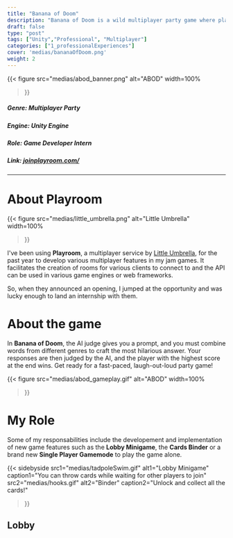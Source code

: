 ```yaml
---
title: "Banana of Doom"
description: "Banana of Doom is a wild multiplayer party game where players combine cards to create crazy answers, with an AI judging each one. The AI picks the most absurd or creative response, leading to hilarious and unpredictable rounds. Perfect for fast fun with friends!"
draft: false
type: "post"
tags: ["Unity","Professional", "Multiplayer"]
categories: ["1_professionalExperiences"]
cover: 'medias/bananaOfDoom.png'
weight: 2
---
```

{{< figure 
src="medias/abod_banner.png" 
alt="ABOD"
width=100%
>}}
##### **Genre:** Multiplayer Party
#####  **Engine:** Unity Engine
#####  **Role:** Game Developer Intern
#####  **Link:** <a href="https://joinplayroom.com/" target="_blank">joinplayroom.com/</a>
---
# About Playroom
{{< figure 
src="medias/little_umbrella.png" 
alt="Little Umbrella"
width=100%
>}}

I've been using **Playroom**, a multiplayer service by <a href="https://www.littleumbrella.gg/" target="_blank">Little Umbrella</a>, for the past year to develop various multiplayer features in my jam games.
It facilitates the creation of rooms for various clients to connect to and the API can be used in various game engines or web frameworks.

So, when they announced an opening, I jumped at the opportunity and was lucky enough to land an internship with them.

# About the game

In **Banana of Doom**, the AI judge gives you a prompt, and you must combine words from different genres to craft the most hilarious answer. Your responses are then judged by the AI, and the player with the highest score at the end wins. Get ready for a fast-paced, laugh-out-loud party game!

{{< figure 
src="medias/abod_gameplay.gif" 
alt="ABOD"
width=100%
>}}

# My Role

Some of my responsabilities include the developement and implementation of new game features such as the **Lobby Minigame**, the **Cards Binder** or a brand new **Single Player Gamemode** to play the game alone.

{{< sidebyside
  src1="medias/tadpoleSwim.gif"
  alt1="Lobby Minigame"
  caption1="You can throw cards while waiting for other players to join"
  src2="medias/hooks.gif"
  alt2="Binder"
  caption2="Unlock and collect all the cards!"
>}}

## Lobby
